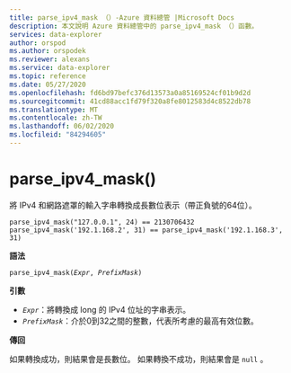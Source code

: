 ```yaml
---
title: parse_ipv4_mask （）-Azure 資料總管 |Microsoft Docs
description: 本文說明 Azure 資料總管中的 parse_ipv4_mask （）函數。
services: data-explorer
author: orspod
ms.author: orspodek
ms.reviewer: alexans
ms.service: data-explorer
ms.topic: reference
ms.date: 05/27/2020
ms.openlocfilehash: fd6bd97befc376d13573a0a85169524cf01b9d2d
ms.sourcegitcommit: 41cd88acc1fd79f320a8fe8012583d4c8522db78
ms.translationtype: MT
ms.contentlocale: zh-TW
ms.lasthandoff: 06/02/2020
ms.locfileid: "84294605"
---
```

# <a name="parse_ipv4_mask"></a>parse_ipv4_mask()

將 IPv4 和網路遮罩的輸入字串轉換成長數位表示（帶正負號的64位）。

```kusto
parse_ipv4_mask("127.0.0.1", 24) == 2130706432
parse_ipv4_mask('192.1.168.2', 31) == parse_ipv4_mask('192.1.168.3', 31)
```

**語法**

`parse_ipv4_mask(`*`Expr`*`, `*`PrefixMask`*`)`

**引數**

* *`Expr`*：將轉換成 long 的 IPv4 位址的字串表示。 
* *`PrefixMask`*：介於0到32之間的整數，代表所考慮的最高有效位數。

**傳回**

如果轉換成功，則結果會是長數位。
如果轉換不成功，則結果會是 `null` 。

